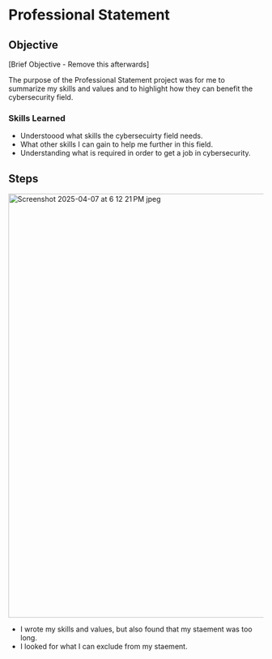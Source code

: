 # Professional Statement

## Objective
[Brief Objective - Remove this afterwards]

The purpose of the Professional Statement project was for me to summarize my skills and values and to highlight how they can benefit the cybersecurity field. 

### Skills Learned
- Understoood what skills the cybersecuirty field needs.
- What other skills I can gain to help me further in this field.
- Understanding what is required in order to get a job in cybersecurity.

## Steps
<img width="837" alt="Screenshot 2025-04-07 at 6 12 21 PM jpeg" src="https://github.com/user-attachments/assets/10a8193a-e382-4f86-942e-7d25eff9e92f" />

- I wrote my skills and values, but also found that my staement was too long.
- I looked for what I can exclude from my staement. 


